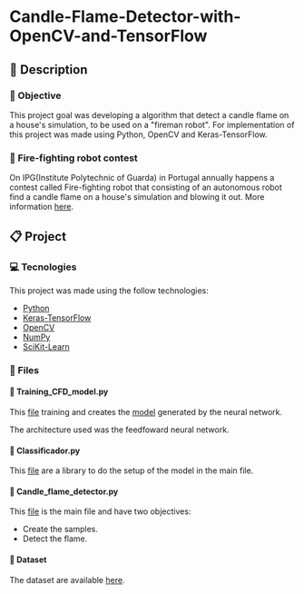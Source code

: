 # Candle-Flame-Detector-with-OpenCV-and-TensorFlow

## :book: Description

### :dart: Objective 

This project goal was developing a algorithm that detect a candle flame on a house's simulation, to be used on a "fireman robot". For implementation of this project was made using Python, OpenCV and Keras-TensorFlow.

### :fire_engine: Fire-fighting robot contest 

On IPG(Institute Polytechnic of Guarda) in Portugal annually happens a contest called Fire-fighting robot that consisting of an autonomous robot find a candle flame on a house's simulation and blowing it out. More information [here](http://robobombeiro.ipg.pt/wp-content/uploads/2019/05/Rules-2019.pdf).

## :clipboard: Project

### :computer: Tecnologies

This project was made using the follow technologies:

- [Python](https://www.python.org/)
- [Keras-TensorFlow](https://www.tensorflow.org/guide/keras)
- [OpenCV](https://opencv.org/)
- [NumPy](https://numpy.org/)
- [SciKit-Learn](https://scikit-learn.org/stable/)

### :file_folder: Files

#### :page_facing_up: Training_CFD_model.py

This [file](https://github.com/herickyves/Candle-Flame-Detector-with-OpenCV-and-TensorFlow/blob/master/Training_CFD_model.py) training and creates the [model](https://github.com/herickyves/Candle-Flame-Detector-with-OpenCV-and-TensorFlow/blob/master/classificador_de_chama.h5) generated by the neural network.  

The architecture used was the feedfoward neural network.

#### :page_facing_up: Classificador.py

This [file](https://github.com/herickyves/Candle-Flame-Detector-with-OpenCV-and-TensorFlow/blob/master/Classificador.py) are a library to do the setup of the model in the main file. 

#### :page_facing_up: Candle_flame_detector.py

This [file](https://github.com/herickyves/Candle-Flame-Detector-with-OpenCV-and-TensorFlow/blob/master/Candle_flame_detector.py) is the main file and have two objectives: 
- Create the samples.
- Detect the flame.

#### :file_folder: Dataset

The dataset are available [here](https://drive.google.com/drive/folders/1TYGSleZL0216etDIAEOjpGRE2rQ4sWuY?usp=sharing).
